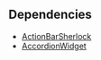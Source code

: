 ## Dependencies

* [ActionBarSherlock](github.com/mstaessen/actionbarsherlock)
* [AccordionWidget](github.com/hamsterready/android-accordion-view)
